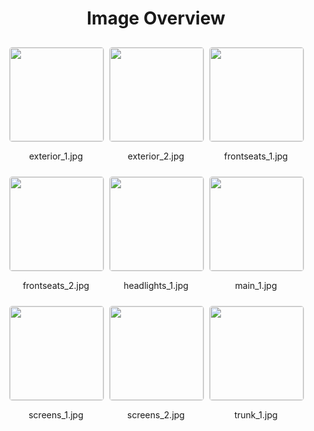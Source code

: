 <style>
    .image-gallery {
        display: flex;
        flex-wrap: wrap;
        gap: 10px;
        justify-content: center;
        padding: 10px;
    }
    .image-gallery img {
        width: 150px;
        height: auto;
        border: 1px solid #ddd;
        border-radius: 5px;
    }
    .image-gallery div {
        flex: 1 1 calc(33.333% - 20px); /* Three images per row on large screens */
        max-width: 150px;
        text-align: center;
    }
    @media (max-width: 768px) {
        .image-gallery div {
            flex: 1 1 calc(50% - 20px); /* Two images per row on medium screens */
        }
    }
    @media (max-width: 480px) {
        .image-gallery div {
            flex: 1 1 100%; /* One image per row on small screens */
        }
    }
</style>
<h1 style ="text-align: center;"> Image Overview </h1> <div class="image-gallery">
<div>
<img src="https://media.evkx.net/multimedia/models/volvo/ex40/ex40_twin_motor/exterior_1_st.jpg">
<p>exterior_1.jpg</p>
</div>
<div>
<img src="https://media.evkx.net/multimedia/models/volvo/ex40/ex40_twin_motor/exterior_2_st.jpg">
<p>exterior_2.jpg</p>
</div>
<div>
<img src="https://media.evkx.net/multimedia/models/volvo/ex40/ex40_twin_motor/frontseats_1_st.jpg">
<p>frontseats_1.jpg</p>
</div>
<div>
<img src="https://media.evkx.net/multimedia/models/volvo/ex40/ex40_twin_motor/frontseats_2_st.jpg">
<p>frontseats_2.jpg</p>
</div>
<div>
<img src="https://media.evkx.net/multimedia/models/volvo/ex40/ex40_twin_motor/headlights_1_st.jpg">
<p>headlights_1.jpg</p>
</div>
<div>
<img src="https://media.evkx.net/multimedia/models/volvo/ex40/ex40_twin_motor/main_1_st.jpg">
<p>main_1.jpg</p>
</div>
<div>
<img src="https://media.evkx.net/multimedia/models/volvo/ex40/ex40_twin_motor/screens_1_st.jpg">
<p>screens_1.jpg</p>
</div>
<div>
<img src="https://media.evkx.net/multimedia/models/volvo/ex40/ex40_twin_motor/screens_2_st.jpg">
<p>screens_2.jpg</p>
</div>
<div>
<img src="https://media.evkx.net/multimedia/models/volvo/ex40/ex40_twin_motor/trunk_1_st.jpg">
<p>trunk_1.jpg</p>
</div>
</div>
